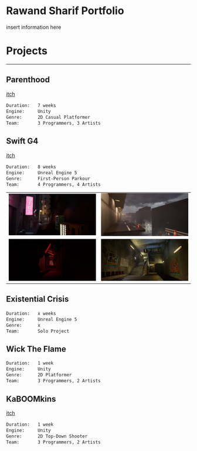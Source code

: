 # Rawand Sharif Portfolio

insert information here

# Projects
---

## Parenthood
[itch](https://yrgo-game-creator.itch.io/parenthood)

```
Duration:   7 weeks
Engine:     Unity
Genre:      2D Casual Platformer
Team:       3 Programmers, 3 Artists
```

## Swift G4
[itch](https://yrgo-game-creator.itch.io/swiftg4)

```
Duration:   8 weeks
Engine:     Unreal Engine 5
Genre:      First-Person Parkour
Team:       4 Programmers, 4 Artists
```
<table>
  <tr>
    <td width="50%"><img src="/Images/SwiftG4_1.png" /></td>
    <td width="50%"><img src="/Images/SwiftG4_2.png" /></td>
  </tr>
  <tr>
    <td width="50%"><img src="/Images/SwiftG4_3.png" /></td>
    <td width="50%"><img src="/Images/SwiftG4_4.png" /></td>
  </tr>
</table>

## Existential Crisis

```
Duration:   x weeks
Engine:     Unreal Engine 5
Genre:      x
Team:       Solo Project
```

## Wick The Flame

```
Duration:   1 week
Engine:     Unity
Genre:      2D Platformer
Team:       3 Programmers, 2 Artists
```

## KaBOOMkins
[itch](https://selmas.itch.io/kaboomkin)

```
Duration:   1 week
Engine:     Unity
Genre:      2D Top-Down Shooter
Team:       3 Programmers, 2 Artists
```
